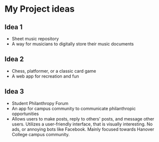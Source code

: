 # My Project ideas

## Idea 1 
* Sheet music repository
* A way for musicians to digitally store their music documents

## Idea 2 
* Chess, platformer, or a classic card game
* A web app for recreation and fun

## Idea 3
* Student Philanthropy Forum
* An app for campus community to communicate philanthropic opportunities
* Allows users to make posts, reply to others' posts, and message other users. Utilizes a user-friendly interface, that is visually interesting. No ads, or annoying bots like Facebook. Mainly focused towards Hanover College campus community.
